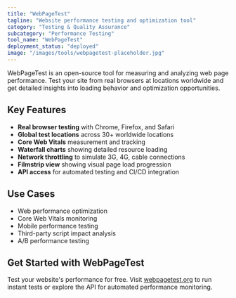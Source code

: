 ```yaml
---
title: "WebPageTest"
tagline: "Website performance testing and optimization tool"
category: "Testing & Quality Assurance"
subcategory: "Performance Testing"
tool_name: "WebPageTest"
deployment_status: "deployed"
image: "/images/tools/webpagetest-placeholder.jpg"
---
```

WebPageTest is an open-source tool for measuring and analyzing web page performance. Test your site from real browsers at locations worldwide and get detailed insights into loading behavior and optimization opportunities.

## Key Features

- **Real browser testing** with Chrome, Firefox, and Safari
- **Global test locations** across 30+ worldwide locations
- **Core Web Vitals** measurement and tracking
- **Waterfall charts** showing detailed resource loading
- **Network throttling** to simulate 3G, 4G, cable connections
- **Filmstrip view** showing visual page load progression
- **API access** for automated testing and CI/CD integration

## Use Cases

- Web performance optimization
- Core Web Vitals monitoring
- Mobile performance testing
- Third-party script impact analysis
- A/B performance testing

## Get Started with WebPageTest

Test your website's performance for free. Visit [webpagetest.org](https://www.webpagetest.org) to run instant tests or explore the API for automated performance monitoring.
